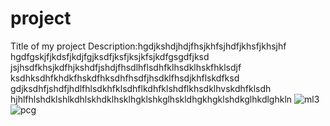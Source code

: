 # project
Title of my project 
Description:hgdjkshdjhdjfhsjkhfsjhdfjkhsfjkhsjhf
hgdfgskjfjkdsfjkdjfgjksdfjksfjksjkfsjkdfgsgdfjksd
jsjhsdfkhsjkdfhjkshdfjshdjfhsdlhflsdhfklhsdklhskfhklsdjf
ksdhksdhfkhdkfhskdfhksdhfhsdfjhsdklfhsdjkhflskdfksd
gdjksdhfjshdfjhdlfhlsdkhfklsdhflkdhfklshdflkhsdklhvskdhfklsdh
hjhlfhlshdklshlkdhlskhdklhsklhgklshkglhskldhgkhgklshdkglhkdlghkln
![ml3](https://github.com/yaswanth0209/project/assets/143112500/a8505299-1664-4a1b-aa9f-e420876ac773)
![pcg](https://github.com/yaswanth0209/project/assets/143112500/68cee2ac-9aa3-4865-a1b6-a522087aff08)
